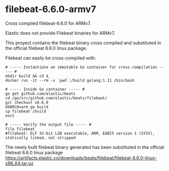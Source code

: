 # filebeat-6.6.0-armv7
Cross compiled filebeat-6.6.0 for ARMv7.

Elastic does not provide Filebeat binaries for ARMv7.

This proyect contains the filebeat binary cross compiled and substituted in the official filebeat 6.6.0 linux package.

Filebeat can easily be cross-compiled with:
```
# ----- Instantiate an immutable Go container for cross-compilation ----- #
mkdir build && cd $_
docker run -it --rm -v `pwd`:/build golang:1.11 /bin/bash

# ----- Inside Go container ----- #
go get github.com/elastic/beats
cd /go/src/github.com/elastic/beats/filebeat/
git checkout v6.6.0
GOARCH=arm go build
cp filebeat /build
exit

# ----- Verify the output file ----- #
file filebeat
#filebeat: ELF 32-bit LSB executable, ARM, EABI5 version 1 (SYSV), statically linked, not stripped
```
The newly built filebeat binary generated has been substituted in the official filebeat 6.6.0 linux package
https://artifacts.elastic.co/downloads/beats/filebeat/filebeat-6.6.0-linux-x86_64.tar.gz
